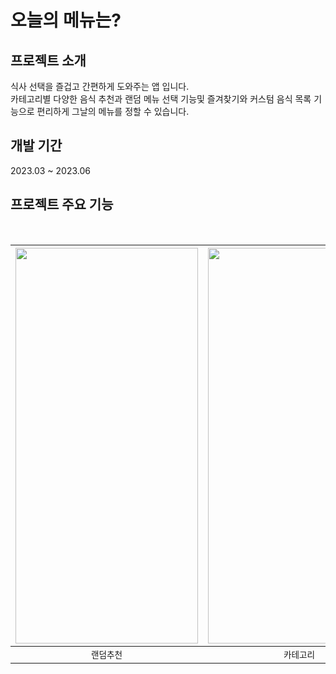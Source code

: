 # 오늘의 메뉴는?

## 프로젝트 소개
식사 선택을 즐겁고 간편하게 도와주는 앱 입니다.  
카테고리별 다양한 음식 추천과 랜덤 메뉴 선택 기능및 즐겨찾기와 커스텀 음식 목록 기능으로 편리하게 그날의 메뉴를 정할 수 있습니다.

## 개발 기간
2023.03 ~ 2023.06

## 프로젝트 주요 기능

<br/>

| <img width="292" height="633" src="https://github.com/LMelloNia/WhatIsTodaysMenu/assets/96280575/b594505e-f1f3-4968-8f6d-74ed40a35d7f"> | <img width="292" height="633" src="https://github.com/LMelloNia/WhatIsTodaysMenu/assets/96280575/2cecb4ef-18ae-4d27-953a-fad44407ad26"> | <img width="292" height="633" src="https://github.com/LMelloNia/WhatIsTodaysMenu/assets/96280575/5e318e65-5f44-4c44-a9df-3b5d6f78f122"> | <img width="292" height="633" src="https://github.com/LMelloNia/WhatIsTodaysMenu/assets/96280575/b594505e-f1f3-4968-8f6d-74ed40a35d7f"> | <img width="292" height="633" src="https://github.com/LMelloNia/WhatIsTodaysMenu/assets/96280575/b594505e-f1f3-4968-8f6d-74ed40a35d7f"> | 
| :----------------------------------------------------------: | :----------------------------------------------------------: | :----------------------------------------------------------: | :----------------------------------------------------------: | :----------------------------------------------------------: |
|  `랜덤추천`   |  `카테고리`  | `즐겨찾기`  | `오늘의 꿀팁` | `앨범 연동` |

<br/>
